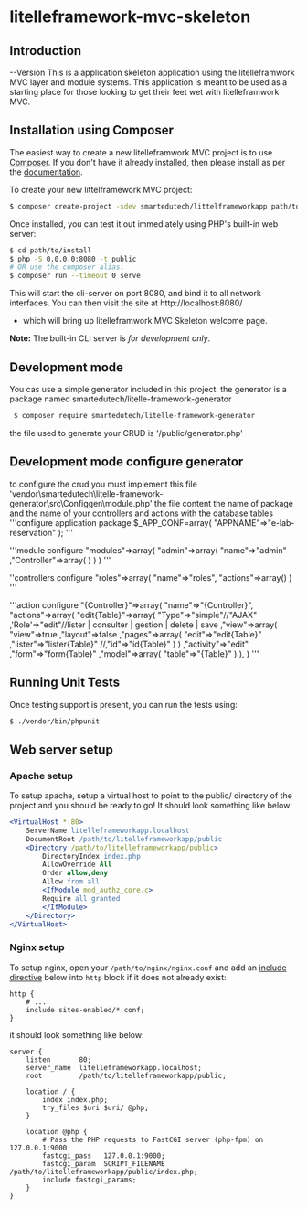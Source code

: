 # litelleframework-mvc-skeleton 

## Introduction
--Version 
This is a application skeleton application using the litelleframwork MVC layer and module
systems. This application is meant to be used as a starting place for those
looking to get their feet wet with litelleframwork MVC.

## Installation using Composer

The easiest way to create a new litelleframwork MVC project is to use
[Composer](https://getcomposer.org/). If you don't have it already installed,
then please install as per the [documentation](https://getcomposer.org/doc/00-intro.md).

To create your new littelframework MVC project:

```bash
$ composer create-project -sdev smartedutech/littelframeworkapp path/to/install
```

Once installed, you can test it out immediately using PHP's built-in web server:

```bash
$ cd path/to/install
$ php -S 0.0.0.0:8080 -t public
# OR use the composer alias:
$ composer run --timeout 0 serve
```

This will start the cli-server on port 8080, and bind it to all network
interfaces. You can then visit the site at http://localhost:8080/
- which will bring up litelleframwork MVC Skeleton welcome page.

**Note:** The built-in CLI server is *for development only*.


## Development mode
 
 You cas use a simple generator included in this project.
 the generator is a package named smartedutech/litelle-framework-generator
```bash
 $ composer require smartedutech/litelle-framework-generator
```
the file used to generate your CRUD is '/public/generator.php'
## Development mode configure generator
to configure the crud you must implement this file 'vendor\smartedutech\litelle-framework-generator\src\Configgen\module.php' 
the file content the name of package and the name of your controllers and actions with the database tables 
'''configure application package
$_APP_CONF=array(
    "APPNAME"=>"e-lab-reservation"
);
'''

'''module configure
 "modules"=>array(
        "admin"=>array(
            "name"=>"admin"
            ,"Controller"=>array(
            )
        )
 )
 '''

 ''controllers configure
 "roles"=>array(
    "name"=>"roles",
    "actions"=>array()
 )
 '''

'''action configure
"{Controller}"=>array(
        "name"=>"{Controller}",
        "actions"=>array(
            "edit{Table}"=>array(
                "Type"=>"simple"//"AJAX"
                ,'Role'=>"edit"//lister | consulter | gestion | delete | save
                ,"view"=>array(
                  "view"=>true
                  ,"layout"=>false
                  ,"pages"=>array(
                        "edit"=>"edit{Table}"
                        ,"lister"=>"lister{Table}"
                        //,"id"=>"id{Table}"
                      )
                )
                ,"activity"=>"edit"
                ,"form"=>"form{Table}"
                ,"model"=>array(
                    "table"=>"{Table}"
                )
            ),
        )
'''

  

## Running Unit Tests
 

Once testing support is present, you can run the tests using:

```bash
$ ./vendor/bin/phpunit
```
   
## Web server setup

### Apache setup

To setup apache, setup a virtual host to point to the public/ directory of the
project and you should be ready to go! It should look something like below:

```apache
<VirtualHost *:80>
    ServerName litelleframeworkapp.localhost
    DocumentRoot /path/to/litelleframeworkapp/public
    <Directory /path/to/litelleframeworkapp/public>
        DirectoryIndex index.php
        AllowOverride All
        Order allow,deny
        Allow from all
        <IfModule mod_authz_core.c>
        Require all granted
        </IfModule>
    </Directory>
</VirtualHost>
```

### Nginx setup

To setup nginx, open your `/path/to/nginx/nginx.conf` and add an
[include directive](http://nginx.org/en/docs/ngx_core_module.html#include) below
into `http` block if it does not already exist:

```nginx
http {
    # ...
    include sites-enabled/*.conf;
}
```
 
it should look something like below:

```nginx
server {
    listen       80;
    server_name  litelleframeworkapp.localhost;
    root         /path/to/litelleframeworkapp/public;

    location / {
        index index.php;
        try_files $uri $uri/ @php;
    }

    location @php {
        # Pass the PHP requests to FastCGI server (php-fpm) on 127.0.0.1:9000
        fastcgi_pass   127.0.0.1:9000;
        fastcgi_param  SCRIPT_FILENAME /path/to/litelleframeworkapp/public/index.php;
        include fastcgi_params;
    }
} 
 